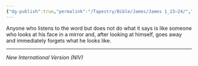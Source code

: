 ```yaml
---
{"dg-publish":true,"permalink":"/Tapestry/Bible/James/James 1_23–24/","title":"James 1:23–24","hide":true,"tags":["bible-verse","bible-verse"],"dgHomeLink":true,"dgShowLocalGraph":true,"dgEnableSearch":true}
---
```


Anyone who listens to the word but does not do what it says is like someone who looks at his face in a mirror and, after looking at himself, goes away and immediately forgets what he looks like.

---
*New International Version (NIV)*